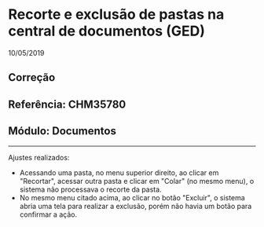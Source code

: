 # Recorte e exclusão de pastas na central de documentos (GED)
10/05/2019
## Correção
## Referência: CHM35780
## Módulo: Documentos
***

Ajustes realizados:

* Acessando uma pasta, no menu superior direito, ao clicar em "Recortar", acessar outra pasta e clicar em "Colar" (no mesmo menu), o sistema não processava o recorte da pasta.
* No mesmo menu citado acima, ao clicar no botão "Excluir", o sistema abria uma tela para realizar a exclusão, porém não havia um botão para confirmar a ação.